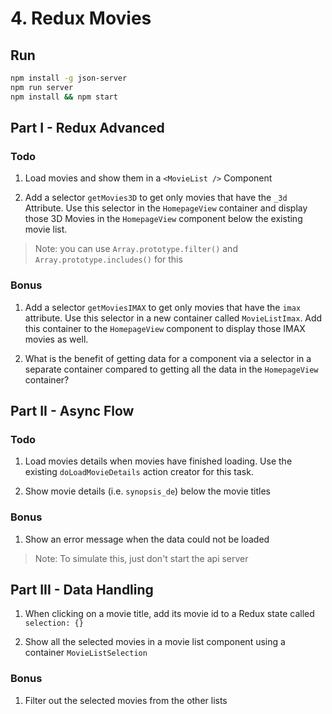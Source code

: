 # 4. Redux Movies

## Run

```sh
npm install -g json-server
npm run server
npm install && npm start
```

## Part I - Redux Advanced

### Todo

1. Load movies and show them in a `<MovieList />` Component

2. Add a selector `getMovies3D` to get only movies that have the `_3d` Attribute. Use this selector in the `HomepageView` container and display those 3D Movies in the `HomepageView` component below the existing movie list.

> Note: you can use `Array.prototype.filter()` and `Array.prototype.includes()` for this

### Bonus

1. Add a selector `getMoviesIMAX` to get only movies that have the `imax` attribute. Use this selector in a new container called `MovieListImax`. Add this container to the `HomepageView` component to display those IMAX movies as well.

2. What is the benefit of getting data for a component via a selector in a separate container compared to getting all the data in the `HomepageView` container? 


## Part II - Async Flow

### Todo

1. Load movies details when movies have finished loading. Use the existing `doLoadMovieDetails` action creator for this task.

2. Show movie details (i.e. `synopsis_de`) below the movie titles

### Bonus

1. Show an error message when the data could not be loaded

> Note: To simulate this, just don't start the api server


## Part III - Data Handling

1. When clicking on a movie title, add its movie id to a Redux state called `selection: {}`

2. Show all the selected movies in a movie list component using a container `MovieListSelection`

### Bonus

1. Filter out the selected movies from the other lists
